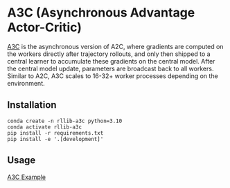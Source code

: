 # A3C (Asynchronous Advantage Actor-Critic)

[A3C](https://arxiv.org/abs/1602.01783) is the asynchronous version of A2C, where gradients are computed on the workers directly after trajectory rollouts, and only then shipped to a central learner to accumulate these gradients on the central model. After the central model update, parameters are broadcast back to all workers. Similar to A2C, A3C scales to 16-32+ worker processes depending on the environment.


## Installation

```
conda create -n rllib-a3c python=3.10
conda activate rllib-a3c
pip install -r requirements.txt
pip install -e '.[development]'
```

## Usage

[A3C Example](examples/a3c_cartpole_v1.py)